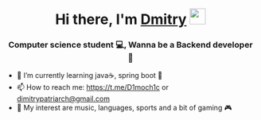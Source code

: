 <h1 align="center">Hi there, I'm <a href="https://github.com/CAThubb" target="_blank">Dmitry</a> 
<img src="https://github.com/blackcater/blackcater/raw/main/images/Hi.gif" height="32"/></h1>
<h3 align="center">Computer science student 💻, Wanna be a Backend developer 🦍</h3>

- 🌱 I’m currently learning java☕, spring boot 🌿
- 📫 How to reach me: https://t.me/D1moch1c or dimitrypatriarch@gmail.com
- 🔮 My interest are music, languages, sports and a bit of gaming 🎮
<!--
**CAThubb/CAThubb** is a ✨ _special_ ✨ repository because its `README.md` (this file) appears on your GitHub profile.

Here are some ideas to get you started:

- 🔭 I’m currently working on ...
- 🌱 I’m currently learning ...
- 👯 I’m looking to collaborate on ...
- 🤔 I’m looking for help with ...
- 💬 Ask me about ...
- 📫 How to reach me: ...
- 😄 Pronouns: ...
- ⚡ Fun fact: ...
-->
